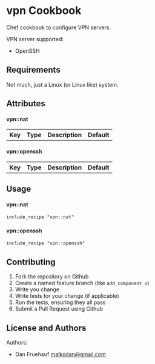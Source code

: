 vpn Cookbook
===============
Chef cookbook to configure VPN servers.

VPN server supported:
 * OpenSSH

Requirements
------------
Not much, just a Linux (or Linux like) system.

Attributes
----------
#### vpn::nat
<table>
  <tr>
    <th>Key</th>
    <th>Type</th>
    <th>Description</th>
    <th>Default</th>
  </tr>
</table>

#### vpn::openssh
<table>
  <tr>
    <th>Key</th>
    <th>Type</th>
    <th>Description</th>
    <th>Default</th>
  </tr>
</table>

Usage
-----
#### vpn::nat
```
include_recipe "vpn::nat"
```

#### vpn::openssh
```
include_recipe "vpn::openssh"
```

Contributing
------------
1. Fork the repository on Github
2. Create a named feature branch (like `add_component_x`)
3. Write you change
4. Write tests for your change (if applicable)
5. Run the tests, ensuring they all pass
6. Submit a Pull Request using Github

License and Authors
-------------------
Authors:
 * Dan Fruehauf <malkodan@gmail.com>
